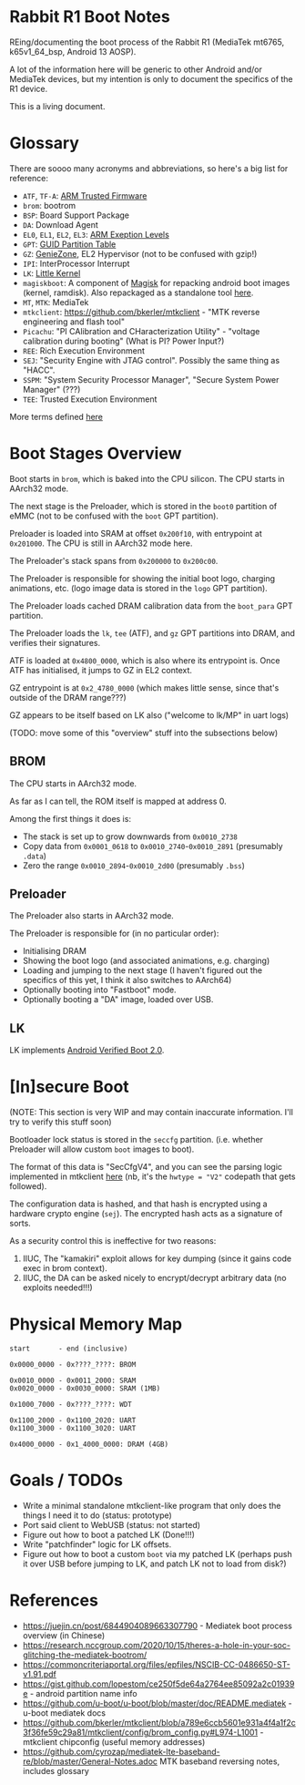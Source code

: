 # Rabbit R1 Boot Notes
REing/documenting the boot process of the Rabbit R1 (MediaTek mt6765, k65v1_64_bsp, Android 13 AOSP).

A lot of the information here will be generic to other Android and/or MediaTek devices, but my intention is only to document the specifics of the R1 device.

This is a living document.

# Glossary

There are soooo many acronyms and abbreviations, so here's a big list for reference:

- `ATF`, `TF-A`: [ARM Trusted Firmware](https://community.arm.com/oss-platforms/w/docs/483/trusted-firmware-a)
- `brom`: bootrom
- `BSP`: Board Support Package
- `DA`: Download Agent
- `EL0`, `EL1`, `EL2`, `EL3`: [ARM Exeption Levels](https://developer.arm.com/documentation/102412/0103/Privilege-and-Exception-levels/Exception-levels)
- `GPT`: [GUID Partition Table](https://en.wikipedia.org/wiki/GUID_Partition_Table)
- `GZ`: [GenieZone](https://patchwork.kernel.org/project/linux-mediatek/patch/20230919111210.19615-2-yi-de.wu@mediatek.com/), EL2 Hypervisor (not to be confused with gzip!)
- `IPI`: InterProcessor Interrupt
- `LK`: [Little Kernel](https://github.com/littlekernel/lk)
- `magiskboot`: A component of [Magisk](https://github.com/topjohnwu/Magisk) for repacking android boot images (kernel, ramdisk). Also repackaged as a standalone tool [here](https://github.com/ookiineko/magiskboot_build).
- `MT`, `MTK`: MediaTek
- `mtkclient`: https://github.com/bkerler/mtkclient - "MTK reverse engineering and flash tool"
- `Picachu`: "PI CAlibration and CHaracterization Utility" - "voltage calibration during booting" (What is PI? Power Input?)
- `REE`: Rich Execution Environment
- `SEJ`: "Security Engine with JTAG control". Possibly the same thing as "HACC".
- `SSPM`: "System Security Processor Manager", "Secure System Power Manager" (???)
- `TEE`: Trusted Execution Environment

More terms defined [here](https://github.com/cyrozap/mediatek-lte-baseband-re/blob/master/General-Notes.adoc)

# Boot Stages Overview

Boot starts in `brom`, which is baked into the CPU silicon. The CPU starts in AArch32 mode.

The next stage is the Preloader, which is stored in the `boot0` partition of eMMC (not to be confused with the `boot` GPT partition).

Preloader is loaded into SRAM at offset `0x200f10`, with entrypoint at `0x201000`. The CPU is still in AArch32 mode here.

The Preloader's stack spans from `0x200000` to `0x200c00`.

The Preloader is responsible for showing the initial boot logo, charging animations, etc. (logo image data is stored in the `logo` GPT partition).

The Preloader loads cached DRAM calibration data from the `boot_para` GPT partition.

The Preloader loads the `lk`, `tee` (ATF), and `gz` GPT partitions into DRAM, and verifies their signatures.

ATF is loaded at `0x4800_0000`, which is also where its entrypoint is. Once ATF has initialised, it jumps to GZ in EL2 context.

GZ entrypoint is at `0x2_4780_0000` (which makes little sense, since that's outside of the DRAM range???)

GZ appears to be itself based on LK also ("welcome to lk/MP" in uart logs)

(TODO: move some of this "overview" stuff into the subsections below)

## BROM

The CPU starts in AArch32 mode.

As far as I can tell, the ROM itself is mapped at address 0.

Among the first things it does is:

- The stack is set up to grow downwards from `0x0010_2738`
- Copy data from `0x0001_0618` to `0x0010_2740`-`0x0010_2891` (presumably `.data`)
- Zero the range `0x0010_2894`-`0x0010_2d00` (presumably `.bss`)

## Preloader

The Preloader also starts in AArch32 mode.

The Preloader is responsible for (in no particular order):

- Initialising DRAM
- Showing the boot logo (and associated animations, e.g. charging)
- Loading and jumping to the next stage (I haven't figured out the specifics of this yet, I think it also switches to AArch64)
- Optionally booting into "Fastboot" mode.
- Optionally booting a "DA" image, loaded over USB.

## LK

LK implements [Android Verified Boot 2.0](https://android.googlesource.com/platform/external/avb/+/main/README.md).

# \[In\]secure Boot

(NOTE: This section is very WIP and may contain inaccurate information. I'll try to verify this stuff soon)

Bootloader lock status is stored in the `seccfg` partition. (i.e. whether Preloader will allow custom `boot` images to boot).

The format of this data is "SecCfgV4", and you can see the parsing logic implemented in mtkclient [here](https://github.com/bkerler/mtkclient/blob/a789e6ccb5601e931a4f4a1f2c3f36fe59c29a81/mtkclient/Library/Hardware/seccfg.py#L11-L102) (nb, it's the `hwtype = "V2"` codepath that gets followed).

The configuration data is hashed, and that hash is encrypted using a hardware crypto engine (`sej`). The encrypted hash acts as a signature of sorts.

As a security control this is ineffective for two reasons:

1. IIUC, The "kamakiri" exploit allows for key dumping (since it gains code exec in brom context).
2. IIUC, the DA can be asked nicely to encrypt/decrypt arbitrary data (no exploits needed!!!)

# Physical Memory Map

```
start       - end (inclusive)

0x0000_0000 - 0x????_????: BROM

0x0010_0000 - 0x0011_2000: SRAM
0x0020_0000 - 0x0030_0000: SRAM (1MB)

0x1000_7000 - 0x????_????: WDT

0x1100_2000 - 0x1100_2020: UART
0x1100_3000 - 0x1100_3020: UART

0x4000_0000 - 0x1_4000_0000: DRAM (4GB)
```

# Goals / TODOs

- Write a minimal standalone mtkclient-like program that only does the things I need it to do (status: prototype)
- Port said client to WebUSB (status: not started)
- Figure out how to boot a patched LK (Done!!!)
- Write "patchfinder" logic for LK offsets.
- Figure out how to boot a custom `boot` via my patched LK (perhaps push it over USB before jumping to LK, and patch LK not to load from disk?)

# References

- https://juejin.cn/post/6844904089663307790 - Mediatek boot process overview (in Chinese)
- https://research.nccgroup.com/2020/10/15/theres-a-hole-in-your-soc-glitching-the-mediatek-bootrom/
- https://commoncriteriaportal.org/files/epfiles/NSCIB-CC-0486650-ST-v1.91.pdf
- https://gist.github.com/lopestom/ce250f5de64a2764ee85092a2c01939e - android partition name info
- https://github.com/u-boot/u-boot/blob/master/doc/README.mediatek - u-boot mediatek docs
- https://github.com/bkerler/mtkclient/blob/a789e6ccb5601e931a4f4a1f2c3f36fe59c29a81/mtkclient/config/brom_config.py#L974-L1001 - mtkclient chipconfig (useful memory addresses)
- https://github.com/cyrozap/mediatek-lte-baseband-re/blob/master/General-Notes.adoc MTK baseband reversing notes, includes glossary
